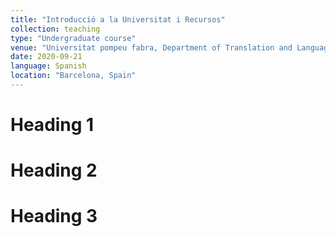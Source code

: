 ```yaml
---
title: "Introducció a la Universitat i Recursos"
collection: teaching
type: "Undergraduate course"
venue: "Universitat pompeu fabra, Department of Translation and Language Sciences"
date: 2020-09-21
language: Spanish
location: "Barcelona, Spain"
---
```




Heading 1
======

Heading 2
======

Heading 3
======
